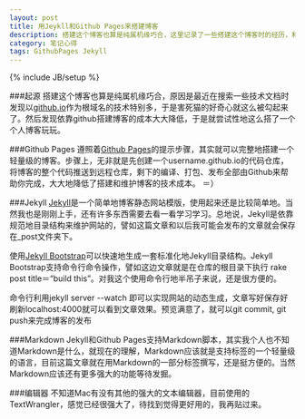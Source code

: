 ```yaml
---
layout: post
title: 用Jeykll和Github Pages来搭建博客
description: 搭建这个博客也算是纯属机缘巧合，这里记录了一些搭建这个博客时的经历，和一些总结出来的小玩意
category: 笔记心得
tags: GithubPages Jekyll
---
```

{% include JB/setup %}

###起源
搭建这个博客也算是纯属机缘巧合，原因是最近在搜索一些技术文档时发现以<a href="https://pages.github.com/">github.io</a>作为根域名的技术特别多，于是害死猫的好奇心就这么被勾起来了。然后发现依靠github搭建博客的成本大大降低，于是就尝试性地这么搭了一个个人博客玩玩。

###Github Pages
遵照着<a href="https://pages.github.com/">Github Pages</a>的提示步骤，其实就可以完整地搭建一个轻量级的博客。步骤上，无非就是先创建一个username.github.io的代码仓库，将博客的整个代码推送到远程仓库，剩下的编译、打包、发布全部由Github来帮助你完成，大大地降低了搭建和维护博客的技术成本。 ＝）

###Jekyll
<a href="http://jekyllcn.com/">Jekyll</a>是一个简单地博客静态网站模版，使用起来还是比较简单地。当然我也是刚刚上手，还有许多东西需要去看一看学习学习。总地说，Jekyll是依靠规范地目录结构来维护网站的，譬如这篇文章和以后我可能会发布的文章就会保存在_post文件夹下。   

使用<a href="http://jekyllbootstrap.com/">Jekyll Bootstrap</a>可以快速地生成一套标准化地Jekyll目录结构。Jekyll Bootstrap支持命令行命令操作，譬如这边文章就是在仓库的根目录下执行 rake post title＝“build this”。对我这个使用命令行地半吊子来说，还是很方便的。    

命令行利用jekyll server --watch 即可以实现网站的动态生成，文章写好保存好刷新localhost:4000就可以看到文章效果。预览满意了，就可以git commit, git push来完成博客的发布

###Markdown
Jekyll和Github Pages支持Markdown脚本，其实我个人也不知道Markdown是什么，就现在的理解，Markdown应该就是支持标签的一个轻量级的语言，目前这篇文章就在用Markdown的一部分标签撰写，还是挺方便的。当然Markdown应该还有更多强大的功能等待发掘。

###编辑器
不知道Mac有没有其他的强大的文本编辑器，目前使用的TextWrangler，感觉已经很强大了，待找到觉得更好用的，我再贴过来。

